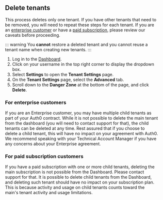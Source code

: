 ## Delete tenants

This process deletes only one tenant. If you have other tenants that need to be removed, you will need to repeat these steps for each tenant. If you are an [enterprise customer](#for-enterprise-customers) or have a [paid subscription](#for-paid-subscription-customers), please review our caveats before proceeding.

::: warning
You **cannot** restore a deleted tenant and you cannot reuse a tenant name when creating new tenants.
:::

1. Log in to the [Dashboard](${manage_url}).
2. Click on your username in the top right corner to display the dropdown box.
3. Select **Settings** to open the **Tenant Settings** page.
4. On the **Tenant Settings** page, select the **Advanced** tab.
5. Scroll down to the **Danger Zone** at the bottom of the page, and click **Delete**.

### For enterprise customers

If you are an Enterprise customer, you may have multiple child tenants as part of your Auth0 contract. While it is not possible to delete the main tenant from the dashboard (you will need to contact support for that), the child tenants can be deleted at any time. Rest assured that if you choose to delete a child tenant, this will have no impact on your agreement with Auth0. We recommend speaking with your Technical Account Manager if you have any concerns about your Enterprise agreement.

### For paid subscription customers

If you have a paid subscription with one or more child tenants, deleting the main subscription is not possible from the Dashboard. Please contact support for that. It is possible to delete child tenants from the Dashboard, and deleting such tenant should have no impact on your subscription plan. This is because activity and usage on child tenants counts toward the main's tenant activity and usage limitations.
